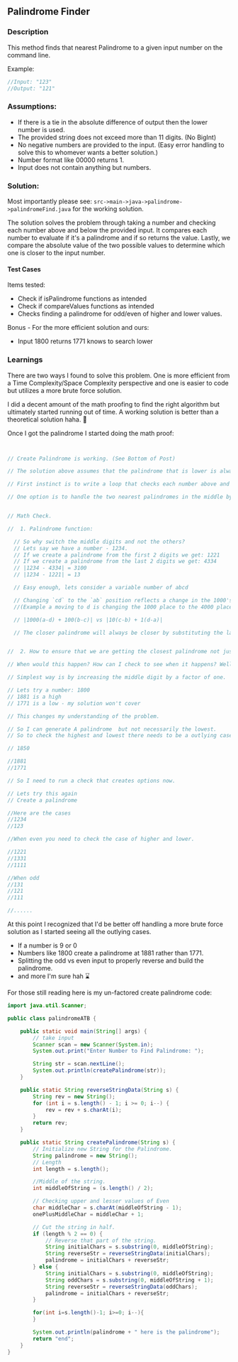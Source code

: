 ## Palindrome Finder

### Description
This method finds that nearest Palindrome to a given input number on the command line.

Example:
```java
//Input: "123"
//Output: "121"
```

### Assumptions: 
* If there is a tie in the absolute difference of output then the lower number is used.
* The provided string does not exceed more than 11 digits. (No BigInt)
* No negative numbers are provided to the input. (Easy error handling to solve this to whomever wants a better 
  solution.)
* Number format like 00000 returns 1.  
* Input does not contain anything but numbers.

### Solution:

Most importantly please see:
`src->main->java->palindrome->palindromeFind.java` for the working solution.

The solution solves the problem through taking a number and checking each number above and below the provided input.
It compares each number to evaluate if it's a palindrome and if so returns the value. Lastly, we compare the 
absolute value of the two possible values to determine which one is closer to the input number.

#### Test Cases
Items tested:
* Check if isPalindrome functions as intended
* Check if compareValues functions as intended
* Checks finding a palindrome for odd/even of higher and lower values.
  
 Bonus - For the more efficient solution and ours:
* Input 1800 returns 1771 knows to search lower


### Learnings

There are two ways I found to solve this problem. One is more efficient from a Time Complexity/Space Complexity 
perspective and one is easier to code but utilizes a more brute force solution. 

I did a decent amount of the math proofing to find the right algorithm but ultimately started running out of time. A 
working solution is better than a theoretical solution haha. :sunrise_over_mountains:

Once I got the palindrome I started doing the math proof:

```java


// Create Palindrome is working. (See Bottom of Post)

// The solution above assumes that the palindrome that is lower is always closest. I'm going to assume that this is not always the case due to the tie condition in the question. On that assumption there needs to be a way to check the upper and lower values. 

// First instinct is to write a loop that checks each number above and below the palindrome to find the nearest palindrome. Though for higher numbers the processing time will begin to increase.

// One option is to handle the two nearest palindromes in the middle by substituting the middle digit. 


// Math Check.

//  1. Palindrome function:

  // So why switch the middle digits and not the others? 
  // Lets say we have a number - 1234.
  // If we create a palindrome from the first 2 digits we get: 1221
  // If we create a palindrome from the last 2 digits we get: 4334
  // |1234 - 4334| = 3100
  // |1234 - 1221| = 13

  // Easy enough, lets consider a variable number of abcd

  // Changing `cd` to the `ab` position reflects a change in the 1000's and 100's spot whereas changing `ab` to the`cd` spot reflects a change in the 10's spot and the 1's spot. The factor of how much they change is the difference between the variables in those spots. 
  //(Example a moving to d is changing the 1000 place to the 4000 place which determine a change of 3000 )

  // |1000(a-d) + 100(b-c)| vs |10(c-b) + 1(d-a)|

  // The closer palindrome will always be closer by substituting the last digits.


//  2. How to ensure that we are getting the closest palindrome not just the one that's closest that's lower.

// When would this happen? How can I check to see when it happens? Well the above solution guarantees the minimum palindrome - the higher palindrome is our consideration this time. We can't check by switching the higher case because that generates high factors.

// Simplest way is by increasing the middle digit by a factor of one. 

// Lets try a number: 1800
// 1881 is a high
// 1771 is a low - my solution won't cover

// This changes my understanding of the problem.

// So I can generate A palindrome  but not necessarily the lowest. 
// So to check the highest and lowest there needs to be a outlying case for when the middle digit changes the higher factorif the middle digit is 0 or 9!

// 1850

//1881
//1771

// So I need to run a check that creates options now.

// Lets try this again
// Create a palindrome

//Here are the cases
//1234
//123

//When even you need to check the case of higher and lower.

//1221
//1331
//1111

//When odd 
//131
//121
//111

//......
```

At this point I recognized that I'd be better off handling a more brute force solution as I started seeing all the 
outlying cases. 

* If a number is 9 or 0
* Numbers like 1800 create a palindrome at 1881 rather than 1771.
* Splitting the odd vs even input to properly reverse and build the palindrome.
* and more I'm sure hah :hourglass: 

For those still reading here is my un-factored create palindrome code:
```java
import java.util.Scanner;

public class palindromeATB {

    public static void main(String[] args) {
        // take input
        Scanner scan = new Scanner(System.in);
        System.out.print("Enter Number to Find Palindrome: ");

        String str = scan.nextLine();
        System.out.println(createPalindrome(str));
    }

    public static String reverseStringData(String s) {
        String rev = new String();
        for (int i = s.length() - 1; i >= 0; i--) {
            rev = rev + s.charAt(i);
        }
        return rev;
    }

    public static String createPalindrome(String s) {
        // Initialize new String for the Palindrome.
        String palindrome = new String();
        // Length
        int length = s.length();

        //Middle of the string.
        int middleOfString = (s.length() / 2);

        // Checking upper and lesser values of Even
        char middleChar = s.charAt(middleOfString - 1);
        onePlusMiddleChar = middleChar + 1;

        // Cut the string in half.
        if (length % 2 == 0) {
            // Reverse that part of the string.
            String initialChars = s.substring(0, middleOfString);
            String reverseStr = reverseStringData(initialChars);
            palindrome = initialChars + reverseStr;
        } else {
            String initialChars = s.substring(0, middleOfString);
            String oddChars = s.substring(0, middleOfString + 1);
            String reverseStr = reverseStringData(oddChars);
            palindrome = initialChars + reverseStr;
        }

        for(int i=s.length()-1; i>=0; i--){
        }

        System.out.println(palindrome + " here is the palindrome");
        return "end";
    }
}
```

